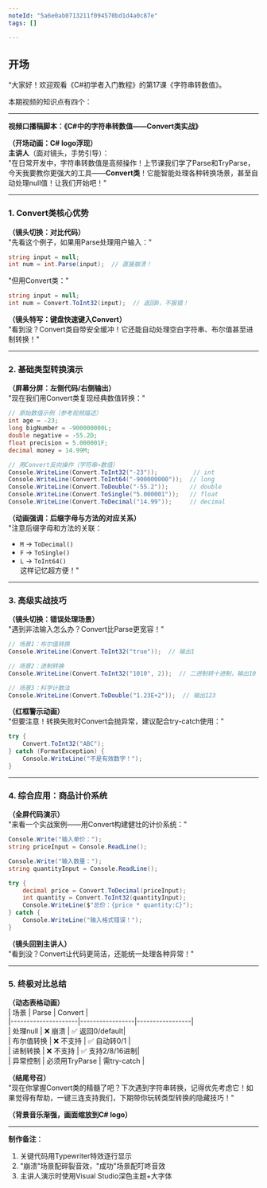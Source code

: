 ```yaml
---
noteId: "5a6e0ab0713211f094570bd1d4a0c87e"
tags: []

---
```


## **开场**  
“大家好！欢迎观看《C#初学者入门教程》的第17课《字符串转数值》。

本期视频的知识点有四个：

---

**视频口播稿脚本：《C#中的字符串转数值——Convert类实战》**  

**（开场动画：C# logo浮现）**  
**主讲人**（面对镜头，手势引导）：  
"在日常开发中，字符串转数值是高频操作！上节课我们学了Parse和TryParse，今天我要教你更强大的工具——**Convert类**！它能智能处理各种转换场景，甚至自动处理null值！让我们开始吧！"  

---

### **1. Convert类核心优势**  
**（镜头切换：对比代码）**  
"先看这个例子，如果用Parse处理用户输入："  
```csharp
string input = null;
int num = int.Parse(input);  // 直接崩溃！
```

"但用Convert类："  
```csharp
string input = null;
int num = Convert.ToInt32(input);  // 返回0，不报错！
```  
**（镜头特写：键盘快速键入Convert）**  
"看到没？Convert类自带安全缓冲！它还能自动处理空白字符串、布尔值甚至进制转换！"  

---

### **2. 基础类型转换演示**  
**（屏幕分屏：左侧代码/右侧输出）**  
"现在我们用Convert类复现经典数值转换："  

```csharp
// 原始数值示例（参考视频描述）
int age = -23;
long bigNumber = -900000000L;
double negative = -55.2D;
float precision = 5.000001F;
decimal money = 14.99M;

// 用Convert反向操作（字符串→数值）
Console.WriteLine(Convert.ToInt32("-23"));          // int
Console.WriteLine(Convert.ToInt64("-900000000"));  // long
Console.WriteLine(Convert.ToDouble("-55.2"));      // double
Console.WriteLine(Convert.ToSingle("5.000001"));   // float
Console.WriteLine(Convert.ToDecimal("14.99"));     // decimal
```  

**（动画强调：后缀字母与方法的对应关系）**  
"注意后缀字母和方法的关联：  
- `M` → `ToDecimal()`  
- `F` → `ToSingle()`  
- `L` → `ToInt64()`  
这样记忆超方便！"  

---

### **3. 高级实战技巧**  
**（镜头切换：错误处理场景）**  
"遇到非法输入怎么办？Convert比Parse更宽容！"  

```csharp
// 场景1：布尔值转换
Console.WriteLine(Convert.ToInt32("true"));  // 输出1

// 场景2：进制转换
Console.WriteLine(Convert.ToInt32("1010", 2));  // 二进制转十进制，输出10

// 场景3：科学计数法
Console.WriteLine(Convert.ToDouble("1.23E+2"));  // 输出123
```  

**（红框警示动画）**  
"但要注意！转换失败时Convert会抛异常，建议配合try-catch使用："  
```csharp
try {
    Convert.ToInt32("ABC");
} catch (FormatException) {
    Console.WriteLine("不是有效数字！");
}
```  

---

### **4. 综合应用：商品计价系统**  
**（全屏代码演示）**  
"来看一个实战案例——用Convert构建健壮的计价系统："  

```csharp
Console.Write("输入单价：");
string priceInput = Console.ReadLine();

Console.Write("输入数量：");
string quantityInput = Console.ReadLine();

try {
    decimal price = Convert.ToDecimal(priceInput);
    int quantity = Convert.ToInt32(quantityInput);
    Console.WriteLine($"总价：{price * quantity:C}");
} catch {
    Console.WriteLine("输入格式错误！");
}
```  

**（镜头回到主讲人）**  
"看到没？Convert让代码更简洁，还能统一处理各种异常！"  

---

### **5. 终极对比总结**  
**（动态表格动画）**  
| 场景                | Parse           | Convert         |  
|---------------------|-----------------|-----------------|  
| 处理null            | ❌ 崩溃         | ✅ 返回0/default|  
| 布尔值转换          | ❌ 不支持       | ✅ 自动转0/1    |  
| 进制转换            | ❌ 不支持       | ✅ 支持2/8/16进制|  
| 异常控制            | 必须用TryParse  | 需try-catch     |  

**（结尾号召）**  
"现在你掌握Convert类的精髓了吧？下次遇到字符串转换，记得优先考虑它！如果觉得有帮助，一键三连支持我们，下期带你玩转类型转换的隐藏技巧！"  

**（背景音乐渐强，画面缩放到C# logo）**  

---

**制作备注**：  
1. 关键代码用Typewriter特效逐行显示  
2. "崩溃"场景配碎裂音效，"成功"场景配叮咚音效  
3. 主讲人演示时使用Visual Studio深色主题+大字体